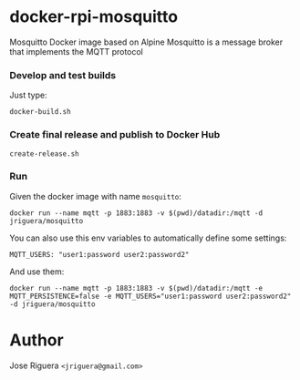 # docker-rpi-mosquitto

Mosquitto Docker image based on Alpine
Mosquitto is a message broker that implements the MQTT protocol


### Develop and test builds

Just type:

```
docker-build.sh
```

### Create final release and publish to Docker Hub

```
create-release.sh
```


### Run

Given the docker image with name `mosquitto`:

```
docker run --name mqtt -p 1883:1883 -v $(pwd)/datadir:/mqtt -d jriguera/mosquitto
```

You can also use this env variables to automatically define some settings:

```
MQTT_USERS: "user1:password user2:password2"
```

And use them:

```
docker run --name mqtt -p 1883:1883 -v $(pwd)/datadir:/mqtt -e MQTT_PERSISTENCE=false -e MQTT_USERS="user1:password user2:password2" -d jriguera/mosquitto

```


# Author

Jose Riguera `<jriguera@gmail.com>`
